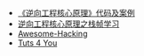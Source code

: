 + [《逆向工程核心原理》代码及案例](https://github.com/wlmnzf/reversecore/tree/master/01/02/src/HelloWorld)
+ [逆向工程核心原理之栈帧学习](https://blog.csdn.net/liminglei960316/article/details/80872608)
+ [Awesome-Hacking](https://github.com/Hack-with-Github/Awesome-Hacking)
+ [Tuts 4 You](https://tuts4you.com/)
